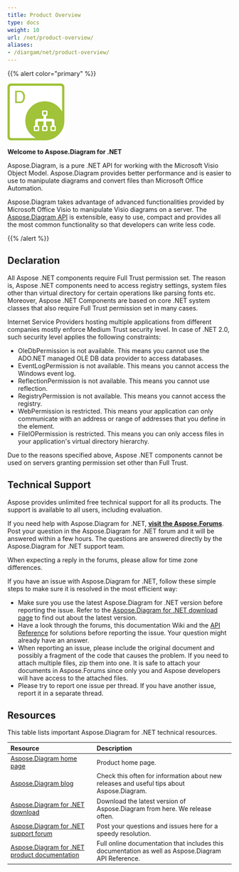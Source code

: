 ```yaml
---
title: Product Overview
type: docs
weight: 10
url: /net/product-overview/
aliases:
- /diargam/net/product-overview/
---
```


{{% alert color="primary" %}} 

![todo:image_alt_text](product-overview_1.png)

**Welcome to Aspose.Diagram for .NET**

Aspose.Diagram, is a pure .NET API for working with the Microsoft Visio Object Model. Aspose.Diagram provides better performance and is easier to use to manipulate diagrams and convert files than Microsoft Office Automation.

Aspose.Diagram takes advantage of advanced functionalities provided by Microsoft Office Visio to manipulate Visio diagrams on a server. The [Aspose.Diagram API](https://products.aspose.com/diagram/net) is extensible, easy to use, compact and provides all the most common functionality so that developers can write less code.

{{% /alert %}} 
## **Declaration**
All Aspose .NET components require Full Trust permission set. The reason is, Aspose .NET components need to access registry settings, system files other than virtual directory for certain operations like parsing fonts etc. Moreover, Aspose .NET Components are based on core .NET system classes that also require Full Trust permission set in many cases. 

Internet Service Providers hosting multiple applications from different companies mostly enforce Medium Trust security level. In case of .NET 2.0, such security level applies the following constraints: 

- OleDbPermission is not available. This means you cannot use the ADO.NET managed OLE DB data provider to access databases.
- EventLogPermission is not available. This means you cannot access the Windows event log.
- ReflectionPermission is not available. This means you cannot use reflection.
- RegistryPermission is not available. This means you cannot access the registry.
- WebPermission is restricted. This means your application can only communicate with an address or range of addresses that you define in the <trust> element.
- FileIOPermission is restricted. This means you can only access files in your application's virtual directory hierarchy.

Due to the reasons specified above, Aspose .NET components cannot be used on servers granting permission set other than Full Trust. 
## **Technical Support**
Aspose provides unlimited free technical support for all its products. The support is available to all users, including evaluation.

If you need help with Aspose.Diagram for .NET, [**visit the Aspose.Forums**](https://forum.aspose.com/). Post your question in the Aspose.Diagram for .NET forum and it will be answered within a few hours. The questions are answered directly by the Aspose.Diagram for .NET support team.

When expecting a reply in the forums, please allow for time zone differences.

If you have an issue with Aspose.Diagram for .NET, follow these simple steps to make sure it is resolved in the most efficient way:

- Make sure you use the latest Aspose.Diagram for .NET version before reporting the issue. Refer to the [Aspose.Diagram for .NET download page](https://www.nuget.org/packages/Aspose.Diagram/) to find out about the latest version.
- Have a look through the forums, this documentation Wiki and the [API Reference](https://apireference.aspose.com/net/diagram) for solutions before reporting the issue. Your question might already have an answer.
- When reporting an issue, please include the original document and possibly a fragment of the code that causes the problem. If you need to attach multiple files, zip them into one. It is safe to attach your documents in Aspose.Forums since only you and Aspose developers will have access to the attached files.
- Please try to report one issue per thread. If you have another issue, report it in a separate thread.
## **Resources**
This table lists important Aspose.Diagram for .NET technical resources.

|**Resource**|**Description**|
| :- | :- |
|[Aspose.Diagram home page](https://products.aspose.com/diagram/net)|Product home page.|
|[Aspose.Diagram blog](https://blog.aspose.com/category/aspose-products/aspose-diagram-product-family/)|Check this often for information about new releases and useful tips about Aspose.Diagram.|
|[Aspose.Diagram for .NET download](https://www.nuget.org/packages/Aspose.Diagram/)|Download the latest version of Aspose.Diagram from here. We release often.|
|[Aspose.Diagram for .NET support forum](https://forum.aspose.com/)|Post your questions and issues here for a speedy resolution.|
|[Aspose.Diagram for .NET product documentation](/diagram/net/home/)|Full online documentation that includes this documentation as well as Aspose.Diagram API Reference.|

